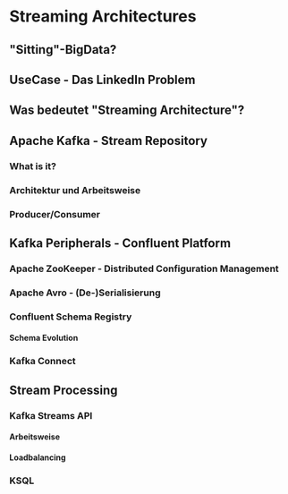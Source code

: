 # Streaming Architectures

## "Sitting"-BigData?

## UseCase - Das LinkedIn Problem

## Was bedeutet "Streaming Architecture"?

##  Apache Kafka - Stream Repository

### What is it?

### Architektur und Arbeitsweise

### Producer/Consumer

## Kafka Peripherals - Confluent Platform

### Apache ZooKeeper - Distributed Configuration Management

### Apache Avro - (De-)Serialisierung

### Confluent Schema Registry

#### Schema Evolution

### Kafka Connect

## Stream Processing

### Kafka Streams API

#### Arbeitsweise

#### Loadbalancing

### KSQL
